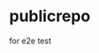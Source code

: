 # publicrepo
for e2e test




















































































































































































































































































































































































































































































































































































































































































































































































































































































































































































































































































































































































































































































































































































































































































































































































































































































































































































































































































































































































































































































































































































































































































































































































































































































































































































































































































































































































































































































































































































































































































































































































































































































































































































































































































































































































































































































































































































































































































































































































































































































































































































































































































































































































































































































































































